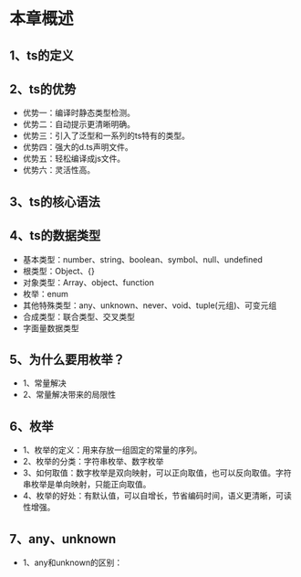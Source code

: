 # 本章概述
## 1、ts的定义
## 2、ts的优势
* 优势一：编译时静态类型检测。
* 优势二：自动提示更清晰明确。
* 优势三：引入了泛型和一系列的ts特有的类型。
* 优势四：强大的d.ts声明文件。
* 优势五：轻松编译成js文件。
* 优势六：灵活性高。
## 3、ts的核心语法
## 4、ts的数据类型
* 基本类型：number、string、boolean、symbol、null、undefined
* 根类型：Object、{}
* 对象类型：Array、object、function
* 枚举：enum
* 其他特殊类型：any、unknown、never、void、tuple(元组)、可变元组
* 合成类型：联合类型、交叉类型
* 字面量数据类型
## 5、为什么要用枚举？
* 1、常量解决
* 2、常量解决带来的局限性
## 6、枚举
* 1、枚举的定义：用来存放一组固定的常量的序列。
* 2、枚举的分类：字符串枚举、数字枚举
* 3、如何取值：数字枚举是双向映射，可以正向取值，也可以反向取值。字符串枚举是单向映射，只能正向取值。
* 4、枚举的好处：有默认值，可以自增长，节省编码时间，语义更清晰，可读性增强。
## 7、any、unknown
* 1、any和unknown的区别：